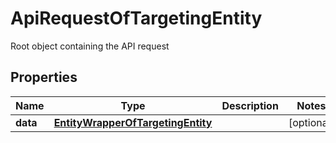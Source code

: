 

# ApiRequestOfTargetingEntity

Root object containing the API request

## Properties

| Name | Type | Description | Notes |
|------------ | ------------- | ------------- | -------------|
|**data** | [**EntityWrapperOfTargetingEntity**](EntityWrapperOfTargetingEntity.md) |  |  [optional] |



